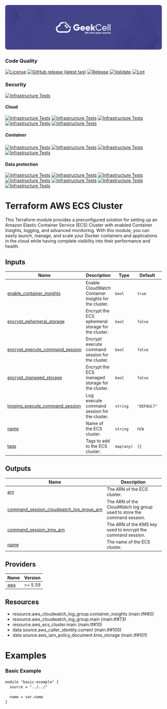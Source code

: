 <!-- BEGIN_TF_DOCS -->
[![Geek Cell GmbH](https://raw.githubusercontent.com/geekcell/.github/main/geekcell-github-banner.png)](https://www.geekcell.io/)

### Code Quality
[![License](https://img.shields.io/github/license/geekcell/terraform-aws-ecs-cluster)](https://github.com/geekcell/terraform-aws-ecs-cluster/blob/master/LICENSE)
[![GitHub release (latest tag)](https://img.shields.io/github/v/release/geekcell/terraform-aws-ecs-cluster?logo=github&sort=semver)](https://github.com/geekcell/terraform-aws-ecs-cluster/releases)
[![Release](https://github.com/geekcell/terraform-aws-ecs-cluster/actions/workflows/release.yaml/badge.svg)](https://github.com/geekcell/terraform-aws-ecs-cluster/actions/workflows/release.yaml)
[![Validate](https://github.com/geekcell/terraform-aws-ecs-cluster/actions/workflows/validate.yaml/badge.svg)](https://github.com/geekcell/terraform-aws-ecs-cluster/actions/workflows/validate.yaml)
[![Lint](https://github.com/geekcell/terraform-aws-ecs-cluster/actions/workflows/linter.yaml/badge.svg)](https://github.com/geekcell/terraform-aws-ecs-cluster/actions/workflows/linter.yaml)

### Security
[![Infrastructure Tests](https://www.bridgecrew.cloud/badges/github/geekcell/terraform-aws-ecs-cluster/general)](https://www.bridgecrew.cloud/link/badge?vcs=github&fullRepo=geekcell%2Fterraform-aws-ecs-cluster&benchmark=INFRASTRUCTURE+SECURITY)

#### Cloud
[![Infrastructure Tests](https://www.bridgecrew.cloud/badges/github/geekcell/terraform-aws-ecs-cluster/cis_aws)](https://www.bridgecrew.cloud/link/badge?vcs=github&fullRepo=geekcell%2Fterraform-aws-ecs-cluster&benchmark=CIS+AWS+V1.2)
[![Infrastructure Tests](https://www.bridgecrew.cloud/badges/github/geekcell/terraform-aws-ecs-cluster/cis_aws_13)](https://www.bridgecrew.cloud/link/badge?vcs=github&fullRepo=geekcell%2Fterraform-aws-ecs-cluster&benchmark=CIS+AWS+V1.3)
[![Infrastructure Tests](https://www.bridgecrew.cloud/badges/github/geekcell/terraform-aws-ecs-cluster/cis_azure)](https://www.bridgecrew.cloud/link/badge?vcs=github&fullRepo=geekcell%2Fterraform-aws-ecs-cluster&benchmark=CIS+AZURE+V1.1)
[![Infrastructure Tests](https://www.bridgecrew.cloud/badges/github/geekcell/terraform-aws-ecs-cluster/cis_azure_13)](https://www.bridgecrew.cloud/link/badge?vcs=github&fullRepo=geekcell%2Fterraform-aws-ecs-cluster&benchmark=CIS+AZURE+V1.3)
[![Infrastructure Tests](https://www.bridgecrew.cloud/badges/github/geekcell/terraform-aws-ecs-cluster/cis_gcp)](https://www.bridgecrew.cloud/link/badge?vcs=github&fullRepo=geekcell%2Fterraform-aws-ecs-cluster&benchmark=CIS+GCP+V1.1)

##### Container
[![Infrastructure Tests](https://www.bridgecrew.cloud/badges/github/geekcell/terraform-aws-ecs-cluster/cis_kubernetes_16)](https://www.bridgecrew.cloud/link/badge?vcs=github&fullRepo=geekcell%2Fterraform-aws-ecs-cluster&benchmark=CIS+KUBERNETES+V1.6)
[![Infrastructure Tests](https://www.bridgecrew.cloud/badges/github/geekcell/terraform-aws-ecs-cluster/cis_eks_11)](https://www.bridgecrew.cloud/link/badge?vcs=github&fullRepo=geekcell%2Fterraform-aws-ecs-cluster&benchmark=CIS+EKS+V1.1)
[![Infrastructure Tests](https://www.bridgecrew.cloud/badges/github/geekcell/terraform-aws-ecs-cluster/cis_gke_11)](https://www.bridgecrew.cloud/link/badge?vcs=github&fullRepo=geekcell%2Fterraform-aws-ecs-cluster&benchmark=CIS+GKE+V1.1)
[![Infrastructure Tests](https://www.bridgecrew.cloud/badges/github/geekcell/terraform-aws-ecs-cluster/cis_kubernetes)](https://www.bridgecrew.cloud/link/badge?vcs=github&fullRepo=geekcell%2Fterraform-aws-ecs-cluster&benchmark=CIS+KUBERNETES+V1.5)

#### Data protection
[![Infrastructure Tests](https://www.bridgecrew.cloud/badges/github/geekcell/terraform-aws-ecs-cluster/soc2)](https://www.bridgecrew.cloud/link/badge?vcs=github&fullRepo=geekcell%2Fterraform-aws-ecs-cluster&benchmark=SOC2)
[![Infrastructure Tests](https://www.bridgecrew.cloud/badges/github/geekcell/terraform-aws-ecs-cluster/pci)](https://www.bridgecrew.cloud/link/badge?vcs=github&fullRepo=geekcell%2Fterraform-aws-ecs-cluster&benchmark=PCI-DSS+V3.2)
[![Infrastructure Tests](https://www.bridgecrew.cloud/badges/github/geekcell/terraform-aws-ecs-cluster/pci_dss_v321)](https://www.bridgecrew.cloud/link/badge?vcs=github&fullRepo=geekcell%2Fterraform-aws-ecs-cluster&benchmark=PCI-DSS+V3.2.1)
[![Infrastructure Tests](https://www.bridgecrew.cloud/badges/github/geekcell/terraform-aws-ecs-cluster/iso)](https://www.bridgecrew.cloud/link/badge?vcs=github&fullRepo=geekcell%2Fterraform-aws-ecs-cluster&benchmark=ISO27001)
[![Infrastructure Tests](https://www.bridgecrew.cloud/badges/github/geekcell/terraform-aws-ecs-cluster/nist)](https://www.bridgecrew.cloud/link/badge?vcs=github&fullRepo=geekcell%2Fterraform-aws-ecs-cluster&benchmark=NIST-800-53)
[![Infrastructure Tests](https://www.bridgecrew.cloud/badges/github/geekcell/terraform-aws-ecs-cluster/hipaa)](https://www.bridgecrew.cloud/link/badge?vcs=github&fullRepo=geekcell%2Fterraform-aws-ecs-cluster&benchmark=HIPAA)
[![Infrastructure Tests](https://www.bridgecrew.cloud/badges/github/geekcell/terraform-aws-ecs-cluster/fedramp_moderate)](https://www.bridgecrew.cloud/link/badge?vcs=github&fullRepo=geekcell%2Fterraform-aws-ecs-cluster&benchmark=FEDRAMP+%28MODERATE%29)

# Terraform AWS ECS Cluster

This Terraform module provides a preconfigured solution for setting up an Amazon Elastic Container Service (ECS)
Cluster with enabled Container Insights, logging, and advanced monitoring. With this module, you can easily launch,
manage, and scale your Docker containers and applications in the cloud while having complete visibility into their
performance and health.

## Inputs

| Name | Description | Type | Default | Required |
|------|-------------|------|---------|:--------:|
| <a name="input_enable_container_insights"></a> [enable\_container\_insights](#input\_enable\_container\_insights) | Enable CloudWatch Container Insights for the cluster. | `bool` | `true` | no |
| <a name="input_encrypt_ephemeral_storage"></a> [encrypt\_ephemeral\_storage](#input\_encrypt\_ephemeral\_storage) | Encrypt the ECS ephemeral storage for the cluster. | `bool` | `false` | no |
| <a name="input_encrypt_execute_command_session"></a> [encrypt\_execute\_command\_session](#input\_encrypt\_execute\_command\_session) | Encrypt execute command session for the cluster. | `bool` | `false` | no |
| <a name="input_encrypt_managed_storage"></a> [encrypt\_managed\_storage](#input\_encrypt\_managed\_storage) | Encrypt the ECS managed storage for the cluster. | `bool` | `false` | no |
| <a name="input_logging_execute_command_session"></a> [logging\_execute\_command\_session](#input\_logging\_execute\_command\_session) | Log execute command session for the cluster. | `string` | `"DEFAULT"` | no |
| <a name="input_name"></a> [name](#input\_name) | Name of the ECS cluster. | `string` | n/a | yes |
| <a name="input_tags"></a> [tags](#input\_tags) | Tags to add to the ECS cluster. | `map(any)` | `{}` | no |

## Outputs

| Name | Description |
|------|-------------|
| <a name="output_arn"></a> [arn](#output\_arn) | The ARN of the ECS cluster. |
| <a name="output_command_session_cloudwatch_log_group_arn"></a> [command\_session\_cloudwatch\_log\_group\_arn](#output\_command\_session\_cloudwatch\_log\_group\_arn) | The ARN of the CloudWatch log group used to store the command session. |
| <a name="output_command_session_kms_arn"></a> [command\_session\_kms\_arn](#output\_command\_session\_kms\_arn) | The ARN of the KMS key used to encrypt the command session. |
| <a name="output_name"></a> [name](#output\_name) | The name of the ECS cluster. |

## Providers

| Name | Version |
|------|---------|
| <a name="provider_aws"></a> [aws](#provider\_aws) | >= 5.59 |

## Resources

- resource.aws_cloudwatch_log_group.container_insights (main.tf#80)
- resource.aws_cloudwatch_log_group.main (main.tf#73)
- resource.aws_ecs_cluster.main (main.tf#10)
- data source.aws_caller_identity.current (main.tf#100)
- data source.aws_iam_policy_document.kms_storage (main.tf#101)

# Examples
### Basic Example
```hcl
module "basic-example" {
  source = "../../"

  name = var.name
}
```
<!-- END_TF_DOCS -->
